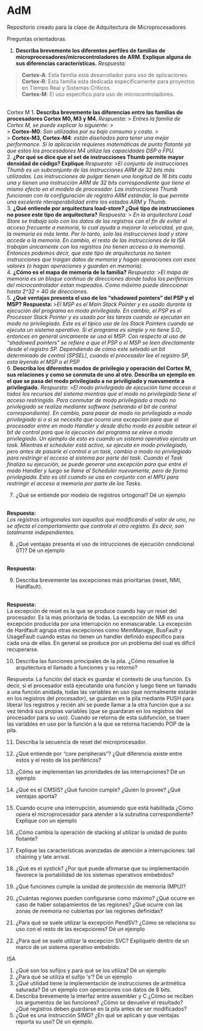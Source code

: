 # AdM
Repositorio creado para la clase de Adquitectura de Microprocesadores


Preguntas orientadoras
1. <b>Describa brevemente los diferentes perfiles de familias de
microprocesadores/microcontroladores de ARM. Explique alguna de sus diferencias características.</b>
<em>Respuesta:</em> 
> <b>Cortex-A</b>: Esta familia esta desarrollador para uso de aplicaciones.
> <br/>
> <b>Cortex-R</b>: Esta familia esta dedicada especificamente para proyectos en Tiempo Real y Sistemas Criticos.
> <br/>
> <b>Cortex-M</b>: El uso especifico para uso de microcontroladores.
<br/>
Cortex M
1. <b>Describa brevemente las diferencias entre las familias de procesadores Cortex M0, M3 y M4. </b>
<em>Respuesta:</em>
> <em>Entres la familia de Cortex M, se puede explicar lo siguiente: </em>
> <br/>
> <b>Cortex-M0</b>: <em>Son utilizados por su bajo consumo y costo.</em>
> <br/>
> <b>Cortex-M3, Cortex-M4</b>: <em>están diseñados para tener una mejor performance.  Si la aplicación requieres matemáticas de punto flotante ya que estos los procesadores M4 utiliza las capacidades DSP o FPU.</em>
<br/>
2. <b>¿Por qué se dice que el set de instrucciones Thumb permite mayor densidad de código? Explique</b>
<em>Respuesta:</em>
><em>El conjunto de instrucciones Thumb es un subconjunto de las instrucciones ARM de 32 bits más utilizadas. Las instrucciones de pulgar tienen una longitud de 16 bits cada una y tienen una instrucción ARM de 32 bits correspondiente que tiene el mismo efecto en el modelo de procesador. Las instrucciones Thumb funcionan con la configuración de registro ARM estándar, lo que permite una excelente nteroperabilidad entre los estados ARM y Thumb.</em>
<br/>
3. <b>¿Qué entiende por arquitectura load-store? ¿Qué tipo de instrucciones no posee este tipo de arquitectura?</b>
<em>Respuesta: </em>
> <em>En la arquitectura Load Store se trabaja solo con los datos de los registros con el fin de evitar el acceso frecuente a memoria, lo cual ayuda a mejorar la velocidad, ya que, la memoria es más lenta. Por lo tanto, solo las instrucciones load y store accede a la memoria.  En cambio, el resto de las instrucciones de la ISA trabajan únicamente con los registros (no tienen acceso a la memoria).  Entonces podemos decir, que este tipo de arquitecturas no tienen instrucciones que traigan datos de memoria y hagan operaciones con esos valores (o hagan operaciones y guarden en memoria).</em>
<br/>
4. <b>¿Cómo es el mapa de memoria de la familia?</b>
<em>Respuesta: </em>
><em>El mapa de memoria es un bloque continuo de direcciones donde todos los perifericos del microcontrolador estan mapeados. Como máximo puede direccionar hasta 2^32 = 4G de direcciones.</em>
<br/>
5. <b>¿Qué ventajas presenta el uso de los “shadowed pointers” del PSP y el MSP?</b>
<b>Respuesta: </b>
><em>El MSP es el Main Stack Pointer y es usado durante la ejecución del programa en modo privilegiado. En cambio, el PSP es el Processor Stack Pointer y es usado por las tareas cuando se ejecutan en modo no privilegiado. Este es el típico uso de los Stack Pointers cuando se ejecuta un sistema operativo. Si el programa es simple y no tiene S.O., entonces en general únicamente se usa el MSP. Con respecto al uso  de “shadowed pointers” se refiere a que el PSP o el MSP se leen directamente desde el registro SP. Dependiendo de cómo este seteado un bit determinado de control (SPSEL), cuando el procesador lee el registro SP, esta leyendo el MSP o el PSP</em>
<br/>
6. <b>Describa los diferentes modos de privilegio y operación del Cortex M, sus relaciones y como se conmuta de uno al otro. Describa un ejemplo en el que se pasa del modo privilegiado a no priviligiado y nuevamente a privilegiado.</b>
<em>Respuesta: </em>
><em>El modo privilegiado de ejecución tiene acceso a todos los recursos del sistema mientras que el modo no privilegiado tiene el acceso restringido. Para conmutar de modo privilegiado a modo no privilegiado se realiza mediante software (seteando el bit de control correspondiente). En cambio, para pasar de modo no privilegiado a modo privilegiado si o si se necesita que ocurra una excepción para que el procesador entre en modo Handler y desde dicho modo es posible setear el bit de control para que la ejecución del programa se eleve a modo privilegiado. Un ejemplo de esto es cuando un sistema operativo ejecuta un task. Mientras el scheduler está activo, se ejecuta en modo privilegiado, pero antes de pasarle el control a un task, cambia a modo no privilegiado para restringir el acceso al sistema por parte del task. Cuando el Task finaliza su ejecución, se puede generar una excepción para que entre el modo Handler y luego se llame al Scheduler nuevamente, pero de forma privilegiada. Esto es útil cuando se usa en conjunto con el MPU para restringir el acceso a memoria por parte de los Tasks.</em>
<br/>

7. ¿Qué se entiende por modelo de registros ortogonal? Dé un ejemplo
<br/>
<b>Respuesta:</b>
<br/>
<em>Los registros ortogonales son aquellos que modificando el valor de uno, no se afecta el comportamiento que controla el otro registro. Es decir, son totalmente independientes.</em>
<br/>

8. ¿Qué ventajas presenta el uso de intrucciones de ejecución condicional (IT)? Dé un ejemplo
<br/>
<b>Respuesta:</b>
<br/>

9. Describa brevemente las excepciones más prioritarias (reset, NMI, Hardfault).
<br/>
<b>Respuesta:</b>
<br/>
La excepción de reset es la que se produce cuando hay un reset del procesador. Es la más prioritaria de todas. La excepción de NMI es una excepción producida por una interrupción no enmascarable. La excepción de Hardfault agrupa otras excepciones como MemManage, BusFault y UsageFault cuando estas no tienen un handler definido específico para cada una de ellas. En general se produce por un problema del cual es difícil recuperarse.


10. Describa las funciones principales de la pila. ¿Cómo resuelve la arquitectura el llamado
a funciones y su retorno?

Respuesta:
La función del stack es guardar el contexto de una función. Es decir, si el procesador está ejecutando una función y luego tiene un llamado a una función anidada, todas las variables en uso (que normalmente estarán en los registros del procesador), se guardan en la pila mediante PUSH para liberar los registros y recién ahí se puede llamar a la otra función que a su vez tendrá sus propias variables (que se guardaran en los registros del procesador para su uso). Cuando se retorna de esta subfunción, se traen las variables en uso por la función a la que se retorna haciendo POP de la pila.


11. Describa la secuencia de reset del microprocesador.

12. ¿Qué entiende por “core peripherals”? ¿Qué diferencia existe entre estos y el resto de
los periféricos?
13. ¿Cómo se implementan las prioridades de las interrupciones? Dé un ejemplo
14. ¿Qué es el CMSIS? ¿Qué función cumple? ¿Quién lo provee? ¿Qué ventajas aporta?
15. Cuando ocurre una interrupción, asumiendo que está habilitada ¿Cómo opera el
microprocesador para atender a la subrutina correspondiente? Explique con un ejemplo
17. ¿Cómo cambia la operación de stacking al utilizar la unidad de punto flotante?
18. Explique las características avanzadas de atención a interrupciones: tail chaining y late
arrival.
19. ¿Qué es el systick? ¿Por qué puede afirmarse que su implementación favorece la
portabilidad de los sistemas operativos embebidos?
20. ¿Qué funciones cumple la unidad de protección de memoria (MPU)?
21. ¿Cuántas regiones pueden configurarse como máximo? ¿Qué ocurre en caso de haber
solapamientos de las regiones? ¿Qué ocurre con las zonas de memoria no cubiertas por las
regiones definidas?
22. ¿Para qué se suele utilizar la excepción PendSV? ¿Cómo se relaciona su uso con el resto
de las excepciones? Dé un ejemplo
23. ¿Para qué se suele utilizar la excepción SVC? Expliquelo dentro de un marco de un
sistema operativo embebido.


ISA
1. ¿Qué son los sufijos y para qué se los utiliza? Dé un ejemplo
2. ¿Para qué se utiliza el sufijo ‘s’? Dé un ejemplo
3. ¿Qué utilidad tiene la implementación de instrucciones de aritmética saturada? Dé un
ejemplo con operaciones con datos de 8 bits.
4. Describa brevemente la interfaz entre assembler y C ¿Cómo se reciben los argumentos
de las funciones? ¿Cómo se devuelve el resultado? ¿Qué registros deben guardarse en la
pila antes de ser modificados?
5. ¿Qué es una instrucción SIMD? ¿En qué se aplican y que ventajas reporta su uso? Dé un
ejemplo.

